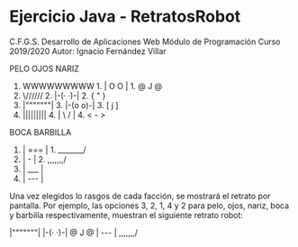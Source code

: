 # Ejercicio Java - RetratosRobot
C.F.G.S. Desarrollo de Aplicaciones Web
Módulo de Programación Curso 2019/2020
Autor: Ignacio Fernández Villar





PELO                OJOS                NARIZ
1. WWWWWWWWW		1. | O   O |		1. @   J   @
2. \\\//////		2. |-(· ·)-|		2. {   "   }
3. |"""""""|		3. |-(o o)-|		3. [   j   ]
4. |||||||||		4. | \   / |		4. <   -   >

BOCA                BARBILLA
1. |  ===  |		1. \_______/
2. |   -   |		2. \,,,,,,,/
3. |  ___  |
4. |  ---  |


Una vez elegidos lo rasgos de cada facción, se mostrará el retrato por pantalla. Por ejemplo, las opciones 3, 2, 1, 4 y 2 para pelo, ojos, nariz, boca y barbilla respectivamente, muestran el siguiente retrato robot:


|"""""""|
|-(· ·)-|
@   J   @
|  ---  |
\,,,,,,,/
